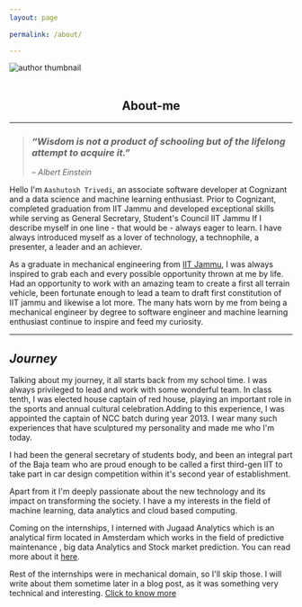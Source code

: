 ```yaml
---
layout: page
 
permalink: /about/

---
```


<!-- ![alt text](images/author.jpg) -->
<section class="hero">
  <div class="hero-inner">
    <div class="container">
      <img align = "center" src="{{site.baseurl}}/images/author1.jpg" alt="author thumbnail" class="dot">
    </div>
  </div>
</section>
<br>
<h2 align = "center" > About-me</h2>

---
> ### *“Wisdom is not a product of schooling but of the lifelong attempt to acquire it.”*
> *– Albert Einstein*




Hello I'm `Aashutosh Trivedi`, an associate software developer at Cognizant and a data science and machine learning enthusiast. Prior to Cognizant, completed graduation from IIT Jammu and developed exceptional skills while serving as General Secretary, Student's Council IIT Jammu
If I describe myself in one line - that would be - always eager to learn. I have always introduced myself as a lover of technology, a technophile, a presenter, a leader and an achiever.

As a graduate in mechanical engineering from [IIT Jammu](iitjammu.ac.in), I was always inspired to grab each and every possible opportunity thrown at me by life. Had an opportunity to work with an amazing team to create a first all terrain vehicle, been fortunate enough to lead a team to draft first constitution of IIT jammu and likewise a lot more. The many hats worn by me from being a mechanical engineer by degree to software engineer and machine learning enthusiast continue to inspire and feed my curiosity.

---

## *Journey*

Talking about my journey, it all starts back from my school time. I was always privileged to lead and work with some wonderful team. In class tenth, I was elected house captain of red house, playing an important role in the sports and annual cultural celebration.Adding to this experience, I was appointed the captain of NCC batch during year 2013. I wear many such experiences that have sculptured my personality and made me who I'm today.

I had been the general secretary of students body, and been an integral part of the Baja team who are proud enough to be called a first third-gen IIT to take part in car design competition within it's second year of establishment.

Apart from it I'm deeply passionate about the new technology and its impact on transforming the society. I have a my interests in the field of machine learning, data analytics and cloud based computing.

Coming on the internships, I interned with Jugaad Analytics which is an analytical firm located in Amsterdam which works in the field of predictive maintenance , big data Analytics and Stock market prediction. You can read more about it [here](/aashutoshtrivedi.github.io/jugaad/).


Rest of the internships were in mechanical domain, so I'll skip those. I will write about them sometime later in a blog post, as it was something very technical and interesting.
[Click to know more](/aashutoshtrivedi.github.io/extra/)
